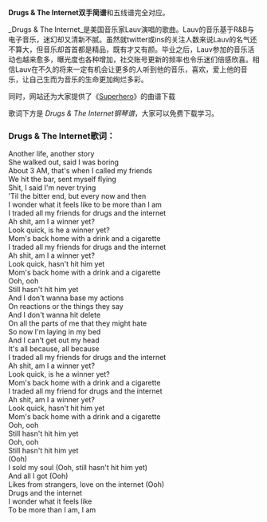 

**Drugs & The Internet双手简谱**和五线谱完全对应。

_Drugs & The
Internet_是美国音乐家Lauv演唱的歌曲。Lauv的音乐基于R&B与电子音乐，迷幻却又清新不腻。虽然就twitter或ins的关注人数来说Lauv的名气还不算大，但音乐却首首都是精品，既有才又有颜。毕业之后，Lauv参加的音乐活动也越来愈多，曝光度也各种增加，社交账号更新的频率也令乐迷们倍感欣喜。相信Lauv在不久的将来一定有机会让更多的人听到他的音乐，喜欢，爱上他的音乐，让自己生而为音乐的生命更加绚烂多彩。

同时，网站还为大家提供了《[Superhero](Music-10236-Superhero-Lauv.html "Superhero")》的曲谱下载

歌词下方是 _Drugs & The Internet钢琴谱_，大家可以免费下载学习。

### Drugs & The Internet歌词：

Another life, another story  
She walked out, said I was boring  
About 3 AM, that's when I called my friends  
We hit the bar, sent myself flying  
Shit, I said I'm never trying  
'Til the bitter end, but every now and then  
I wonder what it feels like to be more than I am  
I traded all my friends for drugs and the internet  
Ah shit, am I a winner yet?  
Look quick, is he a winner yet?  
Mom's back home with a drink and a cigarette  
I traded all my friends for drugs and the internet  
Ah shit, am I a winner yet?  
Look quick, hasn't hit him yet  
Mom's back home with a drink and a cigarette  
Ooh, ooh  
Still hasn't hit him yet  
And I don't wanna base my actions  
On reactions or the things they say  
And I don't wanna hit delete  
On all the parts of me that they might hate  
So now I'm laying in my bed  
And I can't get out my head  
It's all because, all because  
I traded all my friends for drugs and the internet  
Ah shit, am I a winner yet?  
Look quick, is he a winner yet?  
Mom's back home with a drink and a cigarette  
I traded all my friend for drugs and the internet  
Ah shit, am I a winner yet?  
Look quick, hasn't hit him yet  
Mom's back home with a drink and a cigarette  
Ooh, ooh  
Still hasn't hit him yet  
Ooh, ooh  
Still hasn't hit him yet  
(Ooh)  
I sold my soul (Ooh, still hasn't hit him yet)  
And all I got (Ooh)  
Likes from strangers, love on the internet (Ooh)  
Drugs and the internet  
I wonder what it feels like  
To be more than I am, I am

